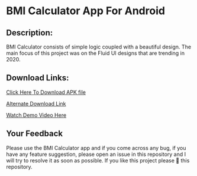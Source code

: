 # BMI Calculator App For Android
## Description:
BMI Calculator consists of simple logic coupled with a beautiful design. The main focus of this project was on the Fluid UI designs that are trending in 2020.

## Download Links:
[Click Here To Download APK file](https://github.com/Aadityajoshi151/BMI-Calculator-App/releases/download/v1.0/BMI.Calculator.apk)

[Alternate Download Link](http://www.mediafire.com/file/ai0otb0okkxx7c6/BMI_Calculator.apk/file)

[Watch Demo Video Here](https://www.youtube.com/watch?v=4w7KVpC5fMo)

## Your Feedback
Please use the BMI Calculator app and if you come across any bug, if you have any feature suggestion, please open an issue in this repository and I will try to resolve it as soon as possible. If you like this project please 🌟 this repository.

